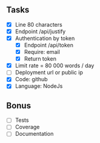 ## Tasks

- [x] Line 80 characters
- [x] Endpoint /api/justify
- [x] Authentication by token
  - [x] Endpoint /api/token
  - [x] Require: email
  - [x] Return token
- [x] Limit rate = 80 000 words / day
- [ ] Deployment url or public ip
- [x] Code: github
- [x] Language: NodeJs

## Bonus

- [ ] Tests
- [ ] Coverage
- [ ] Documentation